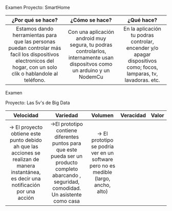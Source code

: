 Examen
Proyecto: SmartHome

 
|¿Por qué se hace?|¿Cómo se hace?|¿Qué hace?
|:---:   |:---:          |:---:   
|Estamos dando herramientas para que las personas puedan controlar más facil los dispositivos electronicos del hogar, con un solo clik o hablandole al teléfono.|Con una aplicación android muy segura, tu podras controlarlos, internamente usan dispositvos como un arduino y un NodemCu|En la aplicación tu podras controlar, encender y/o apagar dispositivos como; focos, lamparas, tv, lavadoras. etc.


Examen

Proyecto: Las 5v's de Big Data

|Velocidad|Variedad |Volumen|Veracidad|Valor
|:---:   |:---:          |:---:|:---:|:---:
-> El proyecto obtiene este punto debido ah que  las acciones se realizan de manera instantánea, es decir una notificación por una acción|->El prototipo contiene diferentes puntos para que este pueda ser un producto completo abarcando , seguridad, comodidad. Un asistente como casa |-> El prototipo  se podría ver en un software  pero no es medible  (largo, ancho, alto)

